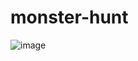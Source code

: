 # monster-hunt
![image](https://user-images.githubusercontent.com/72507845/193320171-144b0366-0f1e-403d-bafd-c7117d71a212.png)
